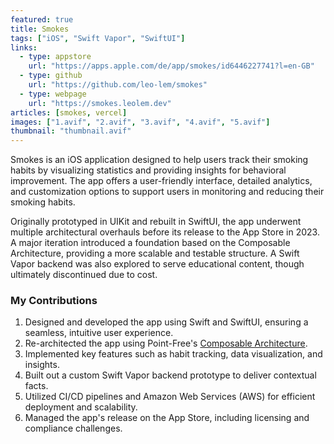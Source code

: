 ```yaml
---
featured: true
title: Smokes
tags: ["iOS", "Swift Vapor", "SwiftUI"]
links:
  - type: appstore
    url: "https://apps.apple.com/de/app/smokes/id6446227741?l=en-GB"
  - type: github
    url: "https://github.com/leo-lem/smokes"
  - type: webpage
    url: "https://smokes.leolem.dev"
articles: [smokes, vercel]
images: ["1.avif", "2.avif", "3.avif", "4.avif", "5.avif"]
thumbnail: "thumbnail.avif"
---
```


Smokes is an iOS application designed to help users track their smoking habits by visualizing statistics and providing insights for behavioral improvement. The app offers a user-friendly interface, detailed analytics, and customization options to support users in monitoring and reducing their smoking habits.

Originally prototyped in UIKit and rebuilt in SwiftUI, the app underwent multiple architectural overhauls before its release to the App Store in 2023. A major iteration introduced a foundation based on the Composable Architecture, providing a more scalable and testable structure. A Swift Vapor backend was also explored to serve educational content, though ultimately discontinued due to cost.

### My Contributions

1. Designed and developed the app using Swift and SwiftUI, ensuring a seamless, intuitive user experience.
2. Re-architected the app using Point-Free's [Composable Architecture](https://pointfree.co/collections/composable-architecture).
3. Implemented key features such as habit tracking, data visualization, and insights.
4. Built out a custom Swift Vapor backend prototype to deliver contextual facts.
5. Utilized CI/CD pipelines and Amazon Web Services (AWS) for efficient deployment and scalability.
6. Managed the app's release on the App Store, including licensing and compliance challenges.